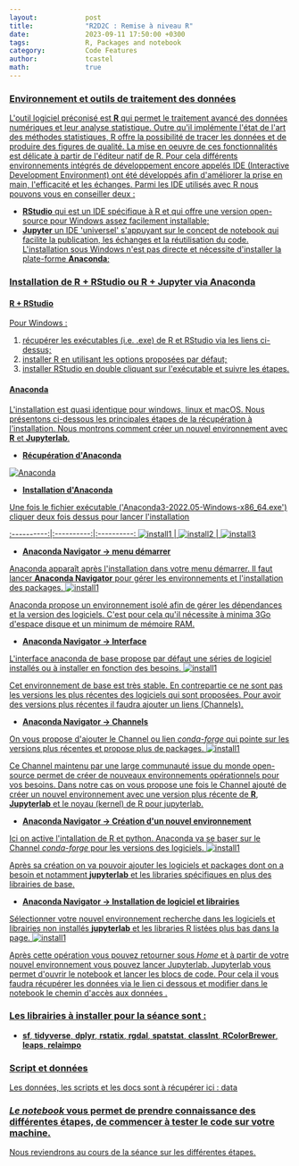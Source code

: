 ```yaml
---
layout:            post
title:             "R2D2C : Remise à niveau R"
date:              2023-09-11 17:50:00 +0300
tags:              R, Packages and notebook
category:          Code Features
author:            tcastel
math:              true
---
```


### <u> Environnement et outils de traitement des données <u> ###

L'outil logiciel préconisé est **[R](https://pbil.univ-lyon1.fr/CRAN/)** qui permet le traitement avancé des données numériques et leur analyse statistique. Outre qu'il implémente l'état de l'art des méthodes statistiques, R offre la possibilité de tracer les données et de produire des figures de qualité. La mise en oeuvre de ces fonctionnalités est délicate à partir de l'éditeur natif de R. Pour cela différents environnements intégrés de développement encore appelés IDE (Interactive Development Environment) ont été développés afin d'améliorer la prise en main, l'efficacité et les échanges. Parmi les IDE utilisés avec R nous pouvons vous en conseiller deux :

* **[RStudio](https://www.rstudio.com/products/rstudio/download/)** qui est un IDE spécifique à R et qui offre une version open-source pour Windows assez facilement installable;
* **[Jupyter](https://jupyter.org/)** un IDE 'universel' s'appuyant sur le concept de notebook qui facilite la publication, les échanges et la réutilisation du code. L'installation sous Windows n'est pas directe et nécessite d'installer la plate-forme **[Anaconda](https://www.anaconda.com/products/individual)**;


### <u> Installation de R + RStudio ou R + Jupyter via Anaconda <u> ###

#### R + RStudio ####
Pour Windows : 
1. récupérer les exécutables (i.e. .exe) de R et RStudio via les liens ci-dessus;
2. installer R en utilisant les options proposées par défaut;
3. installer RStudio en double cliquant sur l'exécutable et suivre les étapes.

#### Anaconda ####
L'installation est quasi identique pour windows, linux et macOS. Nous présentons ci-dessous les principales étapes de la récupération à l'installation. Nous montrons comment créer un nouvel environnement avec **R** et **Jupyterlab**.
* **Récupération d'Anaconda**

![Anaconda]({{site.baseurl}}/media/imganaconda/figure1A.png)

* **Installation d'Anaconda**

Une fois le fichier exécutable ('Anaconda3-2022.05-Windows-x86_64.exe') cliquer deux fois dessus pour lancer l'installation

:----------:|:----------:|:----------:
![install1]({{site.baseurl}}/media/imganaconda/figure3A.png) | ![install2]({{site.baseurl}}/media/imganaconda/figure4A.png) | ![install3]({{site.baseurl}}/media/imganaconda/figure5A.png)

* **Anaconda Navigator -> menu démarrer**

Anaconda apparaît après l'installation dans votre menu démarrer. Il faut lancer **Anaconda Navigator** pour gérer les environnements et l'installation des packages.
![install1]({{site.baseurl}}/media/imganaconda/figure6A.png)

Anaconda propose un environnement isolé afin de gérer les dépendances et la version des logiciels. C'est pour cela qu'il nécessite à minima 3Go d'espace disque et un minimum de mémoire RAM.

* **Anaconda Navigator -> Interface**

L'interface anaconda de base propose par défaut une séries de logiciel installés ou à installer en fonction des besoins.
![install1]({{site.baseurl}}/media/imganaconda/figure7A.png)

Cet environnement de base est très stable. En contrepartie ce ne sont pas les versions les plus récentes des logiciels qui sont proposées. Pour avoir des versions plus récentes il faudra ajouter un liens (Channels). 

* **Anaconda Navigator -> Channels**

On vous propose d'ajouter le Channel ou lien *conda-forge* qui pointe sur les versions plus récentes et propose plus de packages. 
![install1]({{site.baseurl}}/media/imganaconda/figure8A.png)

Ce Channel maintenu par une large communauté issue du monde open-source permet de créer de nouveaux environnements opérationnels pour vos besoins. Dans notre cas on vous propose une fois le Channel ajouté de créer un nouvel environnement avec une version plus récente de **R**, **Jupyterlab** et le noyau (kernel) de R pour jupyterlab.

* **Anaconda Navigator -> Création d'un nouvel environnement**

Ici on active l'intallation de R et python. Anaconda va se baser sur le Channel *conda-forge* pour les versions des logiciels.
![install1]({{site.baseurl}}/media/imganaconda/figure9A.png)

Après sa création on va pouvoir ajouter les logiciels et packages dont on a besoin et notamment **jupyterlab** et les libraries spécifiques en plus des librairies de base.


* **Anaconda Navigator -> Installation de logiciel et librairies**

Sélectionner votre nouvel environnement recherche dans les logiciels et librairies non installés **jupyterlab** et les libraries R listées plus bas dans la page.
![install1]({{site.baseurl}}/media/imganaconda/figure10A.png)

Après cette opération vous pouvez retourner sous *Home* et à partir de votre nouvel environnement vous pouvez lancer Jupyterlab. Jupyterlab vous permet d'ouvrir le notebook et lancer les blocs de code. Pour cela il vous faudra récupérer les données via le lien ci dessous et modifier dans le notebook le chemin d'accès aux données .

### Les librairies à installer pour la séance sont :
* **sf**, **tidyverse**, **dplyr**, **rstatix**, **rgdal**, **spatstat**, **classInt**, **RColorBrewer**, **leaps**, **relaimpo**

### Script et données

Les données, les scripts et les docs sont à récupérer ici : [data](https://filesender.renater.fr/?s=download&token=c477e5ef-b99b-4427-aaf9-46ceb9d859fa)

### *Le [notebook](https://github.com/thierrycastel/tcnotebook/blob/master/R2D2C/R4_R2D2C_2023.ipynb)* vous permet de prendre connaissance des différentes étapes, de commencer à tester le code sur votre machine.

Nous reviendrons au cours de la séance sur les différentes étapes.

<!--  LocalWords:  installable cliquant cliquer
 -->
